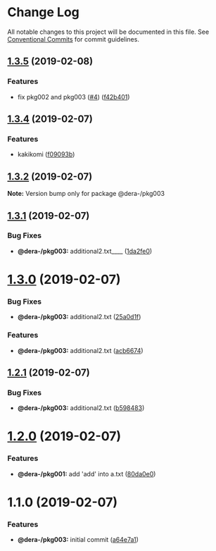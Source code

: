 # Change Log

All notable changes to this project will be documented in this file.
See [Conventional Commits](https://conventionalcommits.org) for commit guidelines.

## [1.3.5](https://github.com/dera-/lerna_test/compare/@dera-/pkg003@1.3.4...@dera-/pkg003@1.3.5) (2019-02-08)


### Features

* fix pkg002 and pkg003 ([#4](https://github.com/dera-/lerna_test/issues/4)) ([f42b401](https://github.com/dera-/lerna_test/commit/f42b401))





## [1.3.4](https://github.com/dera-/lerna_test/compare/@dera-/pkg003@1.3.3...@dera-/pkg003@1.3.4) (2019-02-07)


### Features

* kakikomi ([f09093b](https://github.com/dera-/lerna_test/commit/f09093b))





## [1.3.2](https://github.com/dera-/lerna_test/compare/@dera-/pkg003@1.3.1...@dera-/pkg003@1.3.2) (2019-02-07)

**Note:** Version bump only for package @dera-/pkg003





## [1.3.1](https://github.com/dera-/lerna_test/compare/@dera-/pkg003@1.3.0...@dera-/pkg003@1.3.1) (2019-02-07)


### Bug Fixes

* **@dera-/pkg003:** additional2.txt____ ([1da2fe0](https://github.com/dera-/lerna_test/commit/1da2fe0))





# [1.3.0](https://github.com/dera-/lerna_test/compare/@dera-/pkg003@1.2.1...@dera-/pkg003@1.3.0) (2019-02-07)


### Bug Fixes

* **@dera-/pkg003:** additional2.txt ([25a0d1f](https://github.com/dera-/lerna_test/commit/25a0d1f))


### Features

* **@dera-/pkg003:** additional2.txt ([acb6674](https://github.com/dera-/lerna_test/commit/acb6674))





## [1.2.1](https://github.com/dera-/lerna_test/compare/@dera-/pkg003@1.2.0...@dera-/pkg003@1.2.1) (2019-02-07)


### Bug Fixes

* **@dera-/pkg003:** additional2.txt ([b598483](https://github.com/dera-/lerna_test/commit/b598483))





# [1.2.0](https://github.com/dera-/lerna_test/compare/@dera-/pkg003@1.1.0...@dera-/pkg003@1.2.0) (2019-02-07)


### Features

* **@dera-/pkg001:** add 'add' into a.txt ([80da0e0](https://github.com/dera-/lerna_test/commit/80da0e0))





# 1.1.0 (2019-02-07)


### Features

* **@dera-/pkg003:** initial commit ([a64e7a1](https://github.com/dera-/lerna_test/commit/a64e7a1))
